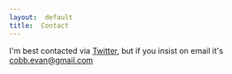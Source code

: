 ```yaml
---
layout:  default
title:  Contact
---
```


I'm best contacted via <a href="https://twitter.com/icbat">Twitter</a>, but if you insist on email it's cobb.evan@gmail.com